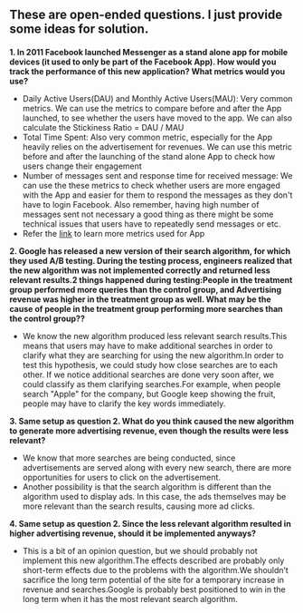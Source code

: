These are open-ended questions. I just provide some ideas for solution. <h4> 
-----------------------------------------------------
**1. In 2011 Facebook launched Messenger as a stand alone app for mobile devices (it used to only be part of the Facebook App). How would you track the performance of this new application? What metrics would you use?**
* Daily Active Users(DAU) and Monthly Active Users(MAU): Very common metrics. We can use the metrics to compare before and after the App launched,
to see whether the users have moved to the app. We can also calculate the Stickiness Ratio = DAU / MAU
* Total Time Spent: Also very common metric, especially for the App heavily relies on the advertisement for revenues. 
We can use this metric before and after the launching of the stand alone App to check how users change their engagement
* Number of messages sent and response time for received message: We can use the these metrics to check whether users are more engaged with the App and easier for them to respond the messages as they don't have to login Facebook.
Also remember, having high number of messages sent not necessary a good thing as there might be some technical issues that users have to repeatedly send messages or etc.
* Refer the [link](https://savvyapps.com/blog/mobile-app-analytics) to learn more metrics used for App
  
**2. Google has released a new version of their search algorithm, for which they used A/B testing. During the testing process, engineers realized that the new algorithm was not implemented correctly and returned less relevant results.2 things happened during testing:People in the treatment group performed more queries than the control group, and Advertising revenue was higher in the treatment group as well. What may be the cause of people in the treatment group performing more searches than the control group??**
* We know the new algorithm produced less relevant search results.This means that users may have to make additional searches in order to clarify what they are searching for using the new algorithm.In order to test this hypothesis, we could study how close searches are to each other. If we notice additional searches are done very soon after, we could classify as them clarifying searches.For example, when people search "Apple" for the company, but Google keep showing the fruit, people may have to clarify the key words immediately.

**3. Same setup as question 2. What do you think caused the new algorithm to generate more advertising revenue, even though the results were less relevant?**
* We know that more searches are being conducted, since advertisements are served along with every new search, there are more opportunities for users to click on the advertisement. 
* Another possibility is that the search algorithm is different than the algorithm used to display ads. In this case, the ads themselves may be more relevant than the search results, causing more ad clicks.

**4. Same setup as question 2. Since the less relevant algorithm resulted in higher advertising revenue, should it be implemented anyways?**
* This is a bit of an opinion question, but we should probably not implement this new algorithm.The effects described are probably only short-term effects due to the problems with the algorithm.We shouldn’t sacrifice the long term potential of the site for a temporary increase in revenue and searches.Google is probably best positioned to win in the long term when it has the most relevant search algorithm. 

